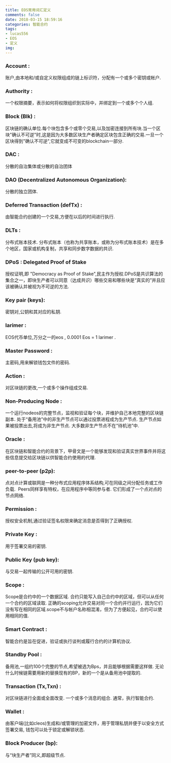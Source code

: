 ```yaml
---
title: EOS常用词汇定义
comments: false
date: 2018-03-15 18:59:16
categories: 智能合约
tags: 
- lucas556
- EOS 
- 定义
img:
---
```



### Account :
账户,由本地和/或自定义权限组成的链上标识符，分配有一个或多个密钥或帐户.

### Authority :
一个权限摘要，表示如何将权限组织到实际中，并绑定到一个或多个个人组.

### Block (Blk) : 
区块链的确认单位.每个块包含多个或零个交易,以及加密连接到所有块.当一个区块"确认不可逆"时,这是因为大多数区块生产者确定区块包含正确的交易.一旦一个区块得到"确认不可逆",它就变成不可变的blockchain一部分.

### DAC : 
分散的自治集体或分散的自治团体

### DAO (Decentralized Autonomous Organization): 
分散的独立团体.

### Deferred Transaction (defTx) :
由智能合约创建的一个交易,方便在以后的时间进行执行.

### DLTs :
分布式账本技术. 分布式账本（也称为共享账本，或称为分布式账本技术）是在多个地区，国家或机构复制，共享和同步数字数据的共识.

### DPoS : Delegated Proof of Stake
授权证明,即 "Democracy as Proof of Stake",民主作为授权.DPoS是共识算法的集合之一，即块生产者可以同意（达成共识）哪些交易和哪些块是“真实的”并且应该被确认并被视为不可逆的方法.


### Key pair (keys):
密钥对,公钥和其对应的私钥. 

### larimer :
EOS代币单位,万分之一的eos , 0.0001 Eos = 1 larimer .

### Master Password :
主密码,用来解锁钱包文件的密码.

### Action :
对区块链的更改,一个或多个操作组成交易.

### Non-Producing Node :
一个运行nodeos的完整节点，监视和验证每个块，并维护自己本地完整的区块链副本. 处于“备用池”中的非生产节点可以通过投票进程成为生产节点. 生产节点如果被投票出去,将成为非生产节点. 大多数非生产节点不在“待机池”中.

### Oracle :
在区块链和智能合约的背景下，甲骨文是一个能够发现和验证真实世界事件并将这些信息提交给区块链以供智能合约使用的代理.

### peer-to-peer (p2p):
点对点计算或联网是一种分布式应用程序体系结构,可在同级之间分配任务或工作负载.  Peers同样享有特权，在应用程序中等同参与者. 它们形成了一个点对点的节点网络.

### Permission :
授权安全机制,通过验证签名权限来确定消息是否得到了正确授权.

### Private Key :
用于签署交易的密钥.

### Public Key (pub key):
与交易一起传输的公开可用的密钥.

### Scope :
Scope是合约中的一个数据区域. 合约只能写入自己合约中的区域，但可以从任何一个合约的区域读取. 正确的scoping允许交易对同一个合约并行运行，因为它们没有写在相同的区域.scope不与帐户名称相混淆，但为了方便起见，合约可以使用相同的值.

### Smart Contract :
智能合约是旨在促进，验证或执行谈判或履行合约的计算机协议.

### Standby Pool :
备用池,一组约100个完整的节点,希望被选为Bps，并且能够根据需要这样做. 无论什么时候链需要用新的替换现有的BP，新的一个是从备用池中提取的.

### Transaction (Tx,Txn) :
对区块链进行全面或全面改变. 一个或多个消息的组合. 通常，执行智能合约.

### Wallet :
由客户端(比如cleos)生成和/或管理的加密文件，用于管理私钥并便于以安全方式签署交易, 钱包可以处于锁定或解锁状态.

### Block Producer (bp):
与“块生产者”同义,即超级节点.
